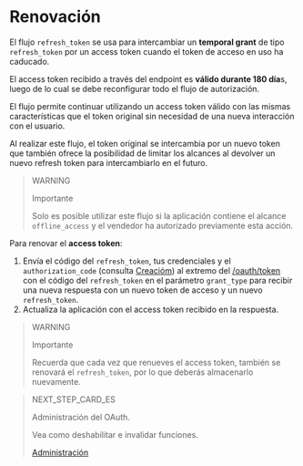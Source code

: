 # Renovación

El flujo `refresh_token` se usa para intercambiar un **temporal grant** de tipo `refresh_token` por un access token cuando el token de acceso en uso ha caducado.

El access token recibido a través del endpoint es **válido durante 180 día**s, luego de lo cual se debe reconfigurar todo el flujo de autorización.

El flujo permite continuar utilizando un access token válido con las mismas características que el token original sin necesidad de una nueva interacción con el usuario.

Al realizar este flujo, el token original se intercambia por un nuevo token que también ofrece la posibilidad de limitar los alcances al devolver un nuevo refresh token para intercambiarlo en el futuro.

> WARNING
>
> Importante
>
> Solo es posible utilizar este flujo si la aplicación contiene el alcance `offline_access` y el vendedor ha autorizado previamente esta acción.

Para renovar el **access token**:

1. Envía el código del `refresh_token`, tus credenciales y el `authorization_code` (consulta [Creacióm](https://www.mercadopago[FAKER][URL][DOMAIN]/developers/es/guides/resources/dashboard/creation)) al extremo del [/oauth/token](https://www.mercadopago[FAKER][URL][DOMAIN]/developers/es/reference/oauth/_oauth_token/post) con el código del `refresh_token` en el parámetro `grant_type` para recibir una nueva respuesta con un nuevo token de acceso y un nuevo `refresh_token`.
2. Actualiza la aplicación con el access token recibido en la respuesta.

> WARNING
>
> Importante
>
> Recuerda que cada vez que renueves el access token, también se renovará el `refresh_token`, por lo que deberás almacenarlo nuevamente.

> NEXT_STEP_CARD_ES
>
> Administración del OAuth.
>
> Vea como deshabilitar e invalidar funciones.
>
> [Administración](https://www.mercadopago[FAKER][URL][DOMAIN]/developers/es/guides/resources/dashboard/management)